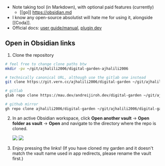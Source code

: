 * Note taking tool (in Markdown), with optional paid features (currently)
	* [[go]] https://obsidian.md
* I know any open-source absolutist will hate me for using it, alongside [[Coda]].
* Official docs: [user guide/manual](https://help.obsidian.md/), [plugin dev](https://docs.obsidian.md)
## Open in Obsidian links

1. Clone the repository
```bash
# feel free to change clone paths btw
mkdir -pv ~/git/ajhalili2006/digital-garden-ajhalili2006

# technically canonical URL, although use the gitlab one instead
git clone https://git.vern.cc/ajhalili2006/digital-garden ~/git/ajhalili2006/digital-garden-ajhalili2006

# gitlab
glab repo clone https://mau.dev/andreijiroh.dev/digital-garden ~/git/ajhalili2006/digital-garden-ajhalili2006

# github mirror
gh repo clone ajhalili2006/digital-garden ~/git/ajhalili2006/digital-garden-ajhalili2006
```
2. In an active Obsidian workspace, click **Open another vault** -> **Open folder as vault** -> **Open** and navigate to the directory where the repo is cloned.

   ![](./stash-hub/Pasted%20image%2020230729001553.png)
   ![](./stash-hub/Pasted%20image%2020230728235017.png)
3. Enjoy pressing the links! (If you have cloned my garden and it doesn't match the vault name used in app redirects, please rename the vault first.)
